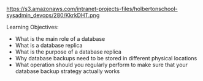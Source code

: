 https://s3.amazonaws.com/intranet-projects-files/holbertonschool-sysadmin_devops/280/KkrkDHT.png

Learning Objectives:

- What is the main role of a database
- What is a database replica
- What is the purpose of a database replica
- Why database backups need to be stored in different physical locations
- What operation should you regularly perform to make sure that your database backup strategy actually works

